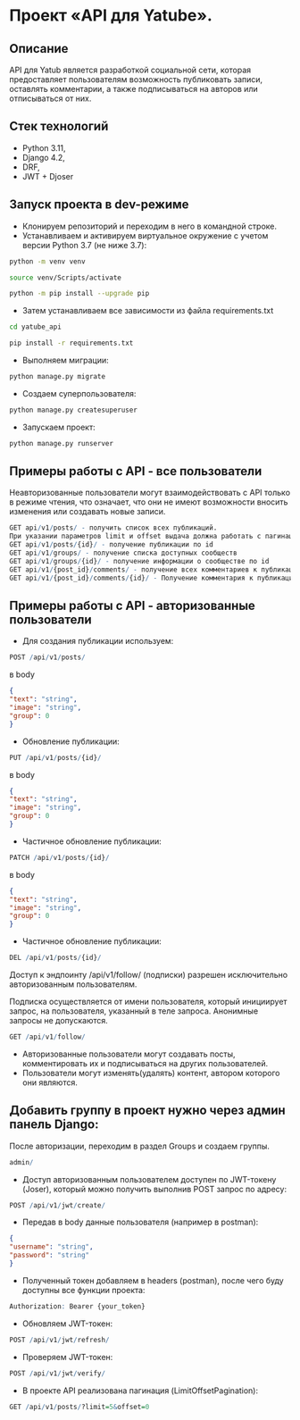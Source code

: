 # Проект «API для Yatube».

## Описание

API для Yatub является разработкой социальной сети, которая предоставляет пользователям возможность публиковать записи, оставлять комментарии, а также подписываться на авторов или отписываться от них.

## Стек технологий

* Python 3.11,
* Django 4.2,
* DRF,
* JWT + Djoser

## Запуск проекта в dev-режиме

- Клонируем репозиторий и переходим в него в командной строке.
- Устанавливаем и активируем виртуальное окружение c учетом версии Python 3.7 (не ниже 3.7):

```bash
python -m venv venv
```

```bash
source venv/Scripts/activate
```

```bash
python -m pip install --upgrade pip
```

- Затем устанавливаем все зависимости из файла requirements.txt

```bash
cd yatube_api
```

```bash
pip install -r requirements.txt
```

- Выполняем миграции:

```bash
python manage.py migrate
```

- Создаем суперпользователя:

```bash
python manage.py createsuperuser
```

- Запускаем проект:

```bash
python manage.py runserver
```

## Примеры работы с API - все пользователи
Неавторизованные пользователи могут взаимодействовать с API только в режиме чтения, что означает, что они не имеют возможности вносить изменения или создавать новые записи.

```r
GET api/v1/posts/ - получить список всех публикаций.
При указании параметров limit и offset выдача должна работать с пагинацией
GET api/v1/posts/{id}/ - получение публикации по id
GET api/v1/groups/ - получение списка доступных сообществ
GET api/v1/groups/{id}/ - получение информации о сообществе по id
GET api/v1/{post_id}/comments/ - получение всех комментариев к публикации
GET api/v1/{post_id}/comments/{id}/ - Получение комментария к публикации по id
```

## Примеры работы с API - авторизованные пользователи

- Для создания публикации используем:

```r
POST /api/v1/posts/
```

в body

```json
{
"text": "string",
"image": "string",
"group": 0
}
```

- Обновление публикации:

```r
PUT /api/v1/posts/{id}/
```

в body

```json
{
"text": "string",
"image": "string",
"group": 0
}
```

- Частичное обновление публикации:

```r
PATCH /api/v1/posts/{id}/
```

в body

```json
{
"text": "string",
"image": "string",
"group": 0
}
```

- Частичное обновление публикации:

```r
DEL /api/v1/posts/{id}/
```

Доступ к эндпоинту /api/v1/follow/ (подписки) разрешен исключительно авторизованным пользователям.

Подписка осуществляется от имени пользователя, который инициирует запрос, на пользователя, указанный в теле запроса. Анонимные запросы не допускаются.

```r
GET /api/v1/follow/
```

- Авторизованные пользователи могут создавать посты, комментировать их и подписываться на других пользователей.
- Пользователи могут изменять(удалять) контент, автором которого они являются.

## Добавить группу в проект нужно через админ панель Django:

После авторизации, переходим в раздел Groups и создаем группы.

```r
admin/
```

- Доступ авторизованным пользователем доступен по JWT-токену (Joser), который можно получить выполнив POST запрос по адресу:

```r
POST /api/v1/jwt/create/
```

- Передав в body данные пользователя (например в postman):

```json
{
"username": "string",
"password": "string"
}
```

- Полученный токен добавляем в headers (postman), после чего буду доступны все функции проекта:

```r
Authorization: Bearer {your_token}
```

- Обновляем JWT-токен:

```r
POST /api/v1/jwt/refresh/
```

- Проверяем JWT-токен:

```r
POST /api/v1/jwt/verify/
```

- В проекте API реализована пагинация (LimitOffsetPagination):

```r
GET /api/v1/posts/?limit=5&offset=0
```